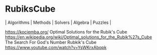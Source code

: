 # RubiksCube
| Algorithms  | Methods | Solvers | Algebra | Puzzles |

https://kociemba.org/
Optimal Solutions for the Rubik's Cube https://en.wikipedia.org/wiki/Optimal_solutions_for_the_Rubik%27s_Cube
The Search For God's Number Rubkik's Cube https://www.youtube.com/watch?v=YsWKrxAbopk
